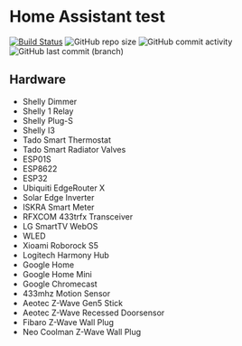 # Home Assistant test

[![Build Status](https://drone.theautomation.nl/api/badges/theautomation/prd-home-assistant-config/status.svg)](https://drone.theautomation.nl/theautomation/prd-home-assistant-config)
![GitHub repo size](https://img.shields.io/github/repo-size/theautomation/prd-home-assistant-config?logo=Github)
![GitHub commit activity](https://img.shields.io/github/commit-activity/y/theautomation/prd-home-assistant-config?logo=github)
![GitHub last commit (branch)](https://img.shields.io/github/last-commit/theautomation/prd-home-assistant-config/main?logo=github)

## Hardware


- Shelly Dimmer
- Shelly 1 Relay
- Shelly Plug-S
- Shelly I3
- Tado Smart Thermostat
- Tado Smart Radiator Valves
- ESP01S
- ESP8622
- ESP32
- Ubiquiti EdgeRouter X
- Solar Edge Inverter
- ISKRA Smart Meter
- RFXCOM 433trfx Transceiver
- LG SmartTV WebOS
- WLED
- Xioami Roborock S5
- Logitech Harmony Hub
- Google Home
- Google Home Mini
- Google Chromecast
- 433mhz Motion Sensor
- Aeotec Z-Wave Gen5 Stick
- Aeotec Z-Wave Recessed Doorsensor
- Fibaro Z-Wave Wall Plug
- Neo Coolman Z-Wave Wall Plug
